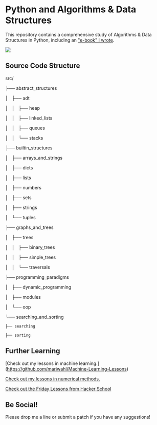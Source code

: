 Python and Algorithms & Data Structures
=======================================

This repository contains a comprehensive study of Algorithms & Data Structures in Python, including an ["e-book" I wrote](http://mariwahl.us/docs/algorithms_in_python.pdf).

![](http://i.imgur.com/fYPlwpQ.png)


Source Code Structure
---------------------

src/

├── abstract_structures

│   ├── adt

│   │   ├── heap

│   │   ├── linked_lists

│   │   ├── queues

│   │   └── stacks

├── builtin_structures

│   ├── arrays_and_strings

│   ├── dicts

│   ├── lists

│   ├── numbers

│   ├── sets

│   ├── strings

│   └── tuples

├── graphs_and_trees

│   ├── trees

│   │   ├── binary_trees

│   │   ├── simple_trees

│   │   └── traversals

├── programming_paradigms

│   ├── dynamic_programming

│   ├── modules

│   └── oop

└── searching_and_sorting

    ├── searching

    ├── sorting




Further Learning
-----------------
[Check out my lessons in machine learning.] (https://github.com/mariwahl/Machine-Learning-Lessons)



[Check out my lessons in numerical methods.](https://github.com/mariwahl/Numerical-Methods-for-Physics)


[Check out the Friday Lessons from Hacker School](https://github.com/mariwahl/HackerSchool-Small-Problems)



Be Social!
----------
Please drop me a line or submit a patch if you have any suggestions!